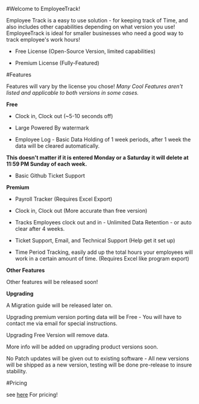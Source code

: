 #Welcome to EmployeeTrack!

Employee Track is a easy to use solution - for keeping track of Time, and also includes other capabilities depending on what version you use!
EmployeeTrack is ideal for smaller businesses who need a good way to track employee's work hours!

  - Free License (Open-Source Version, limited capabilities)
  
  - Premium License (Fully-Featured) 
  
#Features 

Features will vary by the license you chose!
*Many Cool Features aren't listed and applicable to both versions in some cases.*

**Free**

  - Clock in, Clock out (~5-10 seconds off)
  
  - Large Powered By watermark
  
  - Employee Log - Basic Data Holding of 1 week periods, after 1 week the data will be cleared automatically. 
  
  **This doesn't matter if it is entered Monday or a Saturday it will delete at 11:59 PM Sunday of each week.**
  
  - Basic Github Ticket Support
  
  **Premium**
  
  - Payroll Tracker (Requires Excel Export)
  
  - Clock in, Clock out (More accurate than free version)
  
  - Tracks Employees clock out and in - Unlimited Data Retention - or auto clear after 4 weeks. 
  
  - Ticket Support, Email, and Technical Support (Help get it set up)
  
  - Time Period Tracking, easily add up the total hours your employees will work in a certain amount of time. (Requires Excel like program export)
  
**Other Features**

Other features will be released soon!
  
  **Upgrading**
  
  A Migration guide will be released later on. 
  
  Upgrading premium version porting data will be Free - You will have to contact me via email for special instructions. 
  
  Upgrading Free Version will remove data. 
  
  More info will be added on upgrading product versions soon. 
  
  No Patch updates will be given out to existing software - All new versions will be shipped as a new version, testing will be done pre-release to insure stability.
  
  
  
#Pricing

 see [here](/docs/Pricing.md) For pricing!
  
  
  
 
